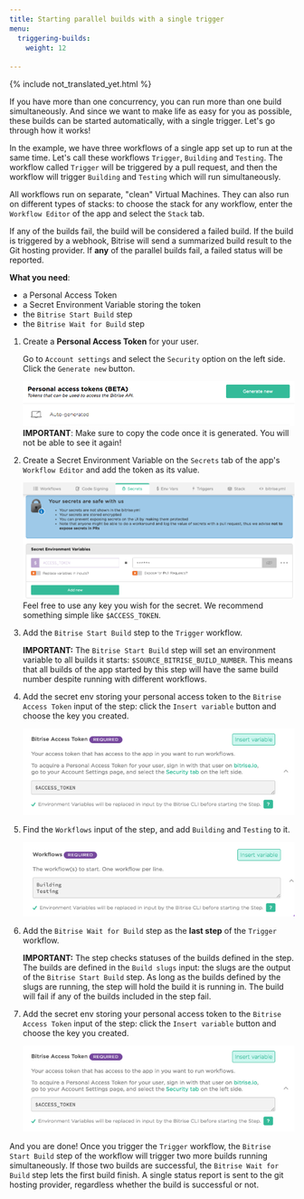 ```yaml
---
title: Starting parallel builds with a single trigger
menu:
  triggering-builds:
    weight: 12

---
```

{% include not_translated_yet.html %}

If you have more than one concurrency, you can run more than one build simultaneously. And since we want to make life as easy for you as possible, these builds can be started automatically, with a single trigger. Let's go through how it works!

In the example, we have three workflows of a single app set up to run at the same time. Let's call these workflows `Trigger`, `Building` and `Testing`. The workflow called `Trigger` will be triggered by a pull request, and then the workflow will trigger `Building` and `Testing` which will run simultaneously.

All workflows run on separate, "clean" Virtual Machines. They can also run on different types of stacks: to choose the stack for any workflow, enter the `Workflow Editor` of the app and select the `Stack` tab.

If any of the builds fail, the build will be considered a failed build. If the build is triggered by a webhook, Bitrise will send a summarized build result to the Git hosting provider. If **any** of the parallel builds fail, a failed status will be reported.

**What you need**:

* a Personal Access Token
* a Secret Environment Variable storing the token
* the `Bitrise Start Build` step
* the `Bitrise Wait for Build` step

1. Create a **Personal Access Token** for your user.

   Go to `Account settings` and select the `Security` option on the left side. Click the `Generate new` button.

   ![Access token](/img/getting-started/triggering-builds/generate-token.png) **IMPORTANT**: Make sure to copy the code once it is generated. You will not be able to see it again!
2. Create a Secret Environment Variable on the `Secrets` tab of the app's `Workflow Editor` and add the token as its value.

   ![Secret env](/img/getting-started/triggering-builds/secret_token.png)
   Feel free to use any key you wish for the secret. We recommend something simple like `$ACCESS_TOKEN`.
3. Add the `Bitrise Start Build` step to the `Trigger` workflow.

   **IMPORTANT:** The `Bitrise Start Build` step will set an environment variable to all builds it starts: `$SOURCE_BITRISE_BUILD_NUMBER`. This means that all builds of the app started by this step will have the same build number despite running with different workflows.
4. Add the secret env storing your personal access token to the `Bitrise Access Token` input of the step: click the `Insert variable` button and choose the key you created.

   ![Secret env](/img/getting-started/triggering-builds/access-token-input.png)
5. Find the `Workflows` input of the step, and add `Building` and `Testing` to it.

   ![Workflows input](/img/getting-started/triggering-builds/workflows-input.png)
6. Add the `Bitrise Wait for Build` step as the **last step** of the `Trigger` workflow.

   **IMPORTANT:** The step checks statuses of the builds defined in the step. The builds are defined in the `Build slugs` input: the slugs are the output of the `Bitrise Start Build` step. As long as the builds defined by the slugs are running, the step will hold the build it is running in. The build will fail if any of the builds included in the step fail.
7. Add the secret env storing your personal access token to the `Bitrise Access Token` input of the step: click the `Insert variable` button and choose the key you created.

   ![Secret env](/img/getting-started/triggering-builds/access-token-input.png)

And you are done! Once you trigger the `Trigger` workflow, the `Bitrise Start Build` step of the workflow will trigger two more builds running simultaneously. If those two builds are successful, the `Bitrise Wait for Build` step lets the first build finish. A single status report is sent to the git hosting provider, regardless whether the build is successful or not.
